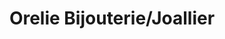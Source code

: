 ---
title: "Orelie Bijouterie/Joallier"
url: /montreal/orelie-bijouterie-joallier/
shop: Schmuck
---